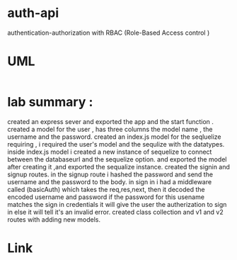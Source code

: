 # auth-api
authentication-authorization  with RBAC (Role-Based Access control )
# UML

![]()




# lab summary :


created an express sever and exported the app and the start function .
created a model for the user , has three columns the model name , the username and the password.
created an index.js model for the seqluelize requiring , i required the user's model and the sequlize with the datatypes.
inside index.js model i created a new instance of sequelize to connect between the databaseurl and the sequelize option. and exported the model after creating it ,and exported the sequalize instance.
created the signin and signup routes.
in the signup route i hashed the password and send the username and the password to the body.
in sign in i had a middleware called (basicAuth) which takes the req,res,next, then it decoded the encoded username and password if the password for this usename matches the sign in credentials it will give the user the autherization to sign in else it will tell it's an invalid error.
created class collection and v1 and v2 routes with adding new models.

# Link 
